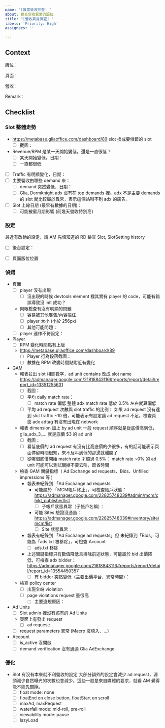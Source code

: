```yaml
---
name: "[異常營收排查] "
about: 排查營收異常的版位
title: "[營收異常排查] "
labels: 'Priority: High'
assignees: ''

---
```


## Context
版位：

頁面：

營收：

Remark：

## Checklist
### Slot 整體走勢
- https://metabase.gliaoffice.com/dashboard/89
slot 換成要偵錯的 slot
  - [ ] 截圖：
- Revenue/RPM 是某一天開始變低，還是一直很低？
  - [ ] 某天開始變低，日期：
  - [ ] 一直都很低
- [ ] Traffic 有明顯變化，日期：
- [ ] 主要營收由哪些 demand 來：
  - [ ] demand 突然變低，日期：
  - [ ] Glia, Dormknight adx 沒有在 top demands 裡。adx 不是主要 demands 的 slot 就比較屬於異常，表示這個站叫不到 adx 的廣告。
- [ ] Slot 上線日期 (最早有數據的日期)：
  - [ ] 可能被蜜月期影響 (前幾天營收特別高)

### 設定
最近有改動的設定，請 AM 先填知道的
RD 檢查 Slot, SlotSetting history
- [ ] 後台設定：
- [ ] 頁面版位位置


### 偵錯
  - 頁面
    - [ ] player 沒有出現
      - [ ] 沒出現的時候 devtools element 裡其實有 player 的 code，可能有錯誤導致沒 init 成功？
    - 肉眼檢查有沒有明顯的問題
      - [ ] 容易被其他廣告/內容擋住
      - [ ] player 太小 (小於 256px)
      - [ ] 其他可能問題：
    - [ ] player 運作不符設定：
  - Player
    - [ ] RPM 變化時間點有上版
    - https://metabase.gliaoffice.com/dashboard/89
      - [ ] Player 行為段落截圖：
      - [ ] 數據在 RPM 改變時間點附近有變化
- GAM
  - 報表拉出 slot 相關數字，ad unit contains 改成 slot name
https://admanager.google.com/21818843116#reports/report/detail/report_id=13351255631
    - [ ] 截圖：
    - [ ] 平均 daily match rate：
      - [ ] match rate 偏低
整體 adx match rate 低於 0.5% 左右就算偏低
    - [ ] 平均 ad request 次數與 slot traffic 的比例：
如果 ad request 沒有達到 slot traffic ~10 倍，可能表示有設定讓 ad request 不足，檢查頁面 adx adtag 有沒有出現在 network
  - 報表 dimension 加上 by ad unit
一般 request 順序就是從底價高到低，glia_adx_3_... 就是底價 $3 的 ad unit
    - [ ] 截圖：
    - [ ] 看低底價的 ad request 有沒有比高底價的少很多，有的話可能表示頁面停留時間很短，來不及叫到低的那邊就離開了
    - [ ] 從哪個底價開始 match rate 才超過 0.5%：
match rate ~0% 的 ad unit 可能可以測試關掉不要去叫，節省時間
  - 檢查 GAM 關鍵指標（ Ad Exchange ad requests、Bids、Unfilled impressions 等 )
      - 報表未紀錄到 「Ad Exchange ad requests
        - 可能屬於 「MCM帳戶終止」，可檢查帳戶狀態：https://admanager.google.com/22825748039#admin/mcm/child_publisher/list
          - [ ] 子帳戶狀態異常（子帳戶名稱）：
        - 可能 Sites 驗證沒通過：https://admanager.google.com/22825748039#inventory/site/mcm/list
          - [ ] Site 狀態異常：
      - 報表有紀錄到 「Ad Exchange ad requests」但 未紀錄到「Bids」可能為「ads.txt 被移除」，可檢查 Account 
        - [ ] ads.txt 移除
      - 上述關鍵指標只有數值降低且排除前述狀態，可能屬於 bid 出價降低，可檢查 adx bidder：https://admanager.google.com/21818843116#reports/report/detail/report_id=13554450357
        - [ ] 有 bidder 突然變低（主要出價平台、異常時間）：
  - 檢查 policy center 
    - [ ] 出現全站 violation
    - [ ] page violations request 量很高
      - [ ] 主要違規原因：
- Ad Units
  - [ ] Slot admin 裡沒有該有的 Ad Units
  - 頁面上有發出 request
    - [ ] ad request:
  - [ ] request parameters 異常 (Macro 沒填入、...)
- Account
  - [ ] is_active 沒開啟
  - [ ] demand verification 沒有通過 Glia AdExchange

### 優化
- Slot 有沒有本來就不利營收的設定
大部分額外的設定會減少 ad request，源頭減少自然曝光的次數也會減少。這些一般是來自媒體的要求，就看 AM 覺得能不能先關掉。
  - [ ] float mode: none
  - [ ] floatEnd on close button, floatStart on scroll
  - [ ] maxAd, maxRequest
  - [ ] waterfall mode: mid-roll, pre-roll
  - [ ] viewability mode: pause
  - [ ] lazyLoad
